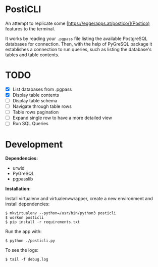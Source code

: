 # PostiCLI

An attempt to replicate some [https://eggerapps.at/postico/](Postico) features to the terminal.

It works by reading your `.pgpass` file listing the available PostgreSQL databases for connection.
Then, with the help of PyGreSQL package it establishes a connection to run queries, such as listing
the database's tables and table contents.

# TODO

- [x] List databases from .pgpass
- [X] Display table contents
- [ ] Display table schema
- [ ] Navigate through table rows
- [ ] Table rows pagination
- [ ] Expand single row to have a more detailed view
- [ ] Run SQL Queries

# Development

**Dependencies:**
  - urwid
  - PyGreSQL
  - pgpasslib

**Installation:**

Install virtualenv and virtualenvwrapper, create a new environment and install dependencies:

```
$ mkvirtualenv --python=/usr/bin/python3 posticli
$ workon posticli
$ pip install -r requirements.txt
```

Run the app with:

```
$ python ./posticli.py
```

To see the logs:

```
$ tail -f debug.log
```


